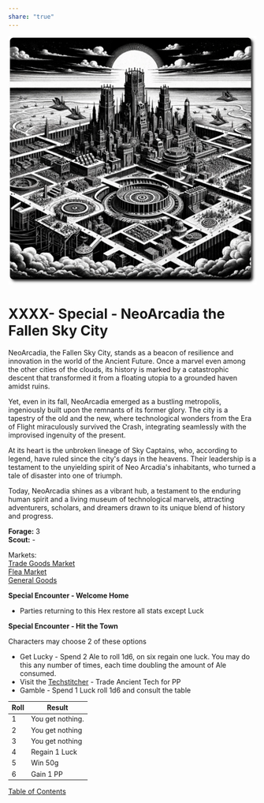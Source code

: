```yaml
---
share: "true"
---
```


![neoarcadia](./neoarcadia.png)    
    
# XXXX- Special - NeoArcadia the Fallen Sky City    
    
NeoArcadia, the Fallen Sky City, stands as a beacon of resilience and innovation in the world of the Ancient Future. Once a marvel even among the other cities of the clouds, its history is marked by a catastrophic descent that transformed it from a floating utopia to a grounded haven amidst ruins.     
    
Yet, even in its fall, NeoArcadia emerged as a bustling metropolis, ingeniously built upon the remnants of its former glory. The city is a tapestry of the old and the new, where technological wonders from the Era of Flight miraculously survived the Crash, integrating seamlessly with the improvised ingenuity of the present.     
    
At its heart is the unbroken lineage of Sky Captains, who, according to legend, have ruled since the city's days in the heavens. Their leadership is a testament to the unyielding spirit of Neo Arcadia's inhabitants, who turned a tale of disaster into one of triumph.     
    
Today, NeoArcadia shines as a vibrant hub, a testament to the enduring human spirit and a living museum of technological marvels, attracting adventurers, scholars, and dreamers drawn to its unique blend of history and progress.    
    
**Forage:** 3    
**Scout:** -    
    
Markets:    
[Trade Goods Market](./Trade-Goods-Market.html)    
[Flea Market](./Flea-Market.html)    
[General Goods](./General-Goods.html)    
    
**Special Encounter - Welcome Home**    
    
- Parties returning to this Hex restore all stats except Luck    
    
**Special Encounter - Hit the Town**    
    
Characters may choose 2 of these options    
- Get Lucky - Spend 2 Ale to roll 1d6, on six regain one luck. You may do this any number of times, each time doubling the amount of Ale consumed.    
- Visit the [Techstitcher](./Techstitcher.html) - Trade Ancient Tech for PP    
- Gamble - Spend 1 Luck roll 1d6 and consult the table    
    
| Roll | Result |    
| ---- | ---- |    
| 1 | You get nothing. |    
| 2 | You get nothing |    
| 3 | You get nothing |    
| 4 | Regain 1 Luck |    
| 5 | Win 50g |    
| 6 | Gain 1 PP |    
    
[Table of Contents](./Table-of-Contents.html)